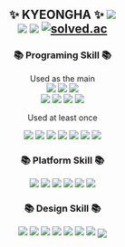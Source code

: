 <div align="center">

  
 <h2 align="center"> 
 ✨ KYEONGHA ✨ 
 
 <img src="https://img.shields.io/badge/KYEONGHA-00A98F?style=social&logo=Bun&logoColor=white"/>
 </br>
  <a href="https://wor1dbest.tistory.com"><img src="https://img.shields.io/badge/TISTORY-E5511E?style=flat&logo=Tistory&logoColor=white"/></a>
  <a href="https://github.com/kyeong-ha"><img src="https://hits.seeyoufarm.com/api/count/incr/badge.svg?url=https%3A%2F%2Fgithub.com%2Fkyeong-ha&count_bg=%23000000&title_bg=%23000000&icon=github.svg&icon_color=%23E7E7E7&title=GitHub&edge_flat=false)"/></a>
  <a href="https://solved.ac/kyeongha"><img alt="solved.ac" src="http://mazassumnida.wtf/api/mini/generate_badge?boj=kyeongha"/></a>
</h2>

<h3 align="center">📚 Programing Skill 📚</h3>

<p align="center"> 
  Used as the main
  <br/>
  <img src="https://img.shields.io/badge/HTML5-E34F26?style=flat-square&logo=HTML5&logoColor=white"/>
  <img src="https://img.shields.io/badge/JAVASCRIPT-F7DF1E?style=flat-square&logo=JAVASCRIPT&logoColor=black"/>
  <img src="https://img.shields.io/badge/NODE.JS-339933?style=flat-square&logo=Node.js&logoColor=white">
    <br/>
  <img src="https://img.shields.io/badge/REACT-61DAFB?style=flat-square&logo=react&logoColor=black">
  <img src="https://img.shields.io/badge/CSS-1572B6?style=flat-square&logo=CSS3&logoColor=white">
  <img src="https://img.shields.io/badge/C++-00599C?style=flat-square&logo=c&logoColor=white">
  <img src="https://img.shields.io/badge/SCSS-CC6699?style=flat-square&logo=sass&logoColor=white">
  </p>
  

  <p align="center"> Used at least once </p>
  <img src="https://img.shields.io/badge/PYTHON-3776AB?style=flat-square&logo=python&logoColor=white">
<img src="https://img.shields.io/badge/C-00599C?style=flat-square&logo=c&logoColor=white">
<img src="https://img.shields.io/badge/JAVA-007396?style=flat-square&logo=java&logoColor=white">
<img src="https://img.shields.io/badge/JQUERY-0769AD?style=flat-square&logo=jquery&logoColor=white">
<img src="https://img.shields.io/badge/MYSQL-4479A1?style=flat-square&logo=mysql&logoColor=white">
<img src="https://img.shields.io/badge/EXPRESS-000000?style=flat-square&logo=express&logoColor=white">
<img src="https://img.shields.io/badge/SOLIDITY-363636?style=flat-square&logo=solidity&logoColor=white">


<h3 align="center">📚 Platform Skill 📚</h3>
<img src="https://img.shields.io/badge/LINUX-FCC624?style=flat-square&logo=linux&logoColor=black">
<img src="https://img.shields.io/badge/VScode-007ACC?style=flat-square&logo=visualstudiocode&logoColor=white">
<img src="https://img.shields.io/badge/Eclipse IDE-2C2255?style=flat-square&logo=eclipseide&logoColor=white">
<img src="https://img.shields.io/badge/Github-181717?style=flat-square&logo=github&logoColor=white">
<img src="https://img.shields.io/badge/Docker-2496ED?style=flat-square&logo=docker&logoColor=white">
<img src="https://img.shields.io/badge/Remix-377ba5?style=flat-square&logo=remix&logoColor=white">

<h3 align="center">📚 Design Skill 📚</h3>
<img src="https://img.shields.io/badge/Adobe Photoshop-31A8FF?style=flat-square&logo=adobephotoshop&logoColor=white">
<img src="https://img.shields.io/badge/Premiere Pro-9999FF?style=flat-square&logo=adobepremierepro&logoColor=white">
<img src="https://img.shields.io/badge/After Effects-9999FF?style=flat-square&logo=adobeaftereffects&logoColor=white">
<img src="https://img.shields.io/badge/Illustrator-FF9A00?style=flat-square&logo=adobeillustrator&logoColor=white">
<img src="https://img.shields.io/badge/Sketch-F7B500?style=flat-square&logo=sketch&logoColor=white">
<img src="https://img.shields.io/badge/PowerPoint-B7472A?style=flat-square&logo=microsoftpowerpoint&logoColor=white">
<img src="https://img.shields.io/badge/Figma-F24E1E?style=flat-square&logo=figma&logoColor=white">

<img align="center" src="https://github-readme-stats.vercel.app/api/top-langs/?username=kyeong-ha&theme=dracula&exclude_repo=clone-web-scrapper,clone-zoom&hide=Procfile&layout=compact&langs_count=8"/>
